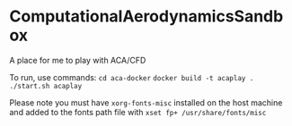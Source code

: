 # ComputationalAerodynamicsSandbox
A place for me to play with ACA/CFD

To run, use commands:
`cd aca-docker`
`docker build -t acaplay .`
`./start.sh acaplay`

Please note you must have `xorg-fonts-misc` installed on the host machine and added to the fonts path file with `xset fp+ /usr/share/fonts/misc`

